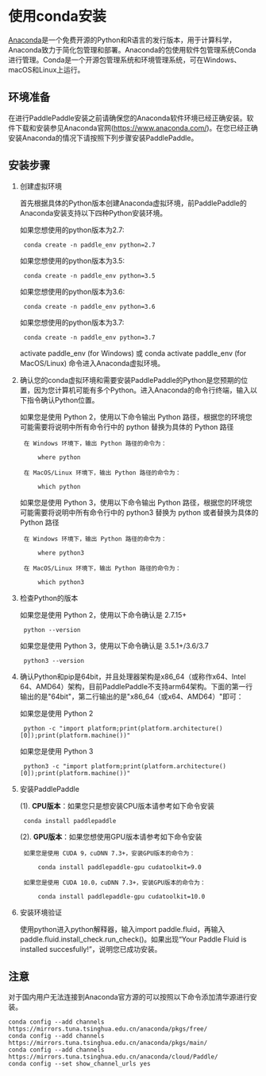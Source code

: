 # **使用conda安装**

[Anaconda](https://www.anaconda.com/)是一个免费开源的Python和R语言的发行版本，用于计算科学，Anaconda致力于简化包管理和部署。Anaconda的包使用软件包管理系统Conda进行管理。Conda是一个开源包管理系统和环境管理系统，可在Windows、macOS和Linux上运行。

## 环境准备

在进行PaddlePaddle安装之前请确保您的Anaconda软件环境已经正确安装。软件下载和安装参见Anaconda官网(https://www.anaconda.com/)。在您已经正确安装Anaconda的情况下请按照下列步骤安装PaddlePaddle。

## 安装步骤

1. 创建虚拟环境

    首先根据具体的Python版本创建Anaconda虚拟环境，前PaddlePaddle的Anaconda安装支持以下四种Python安装环境。

    如果您想使用的python版本为2.7:

        conda create -n paddle_env python=2.7

    如果您想使用的python版本为3.5:

        conda create -n paddle_env python=3.5

    如果您想使用的python版本为3.6:

        conda create -n paddle_env python=3.6

    如果您想使用的python版本为3.7:

        conda create -n paddle_env python=3.7

    activate paddle_env (for Windows) 或 conda activate paddle_env (for MacOS/Linux) 命令进入Anaconda虚拟环境。

2. 确认您的conda虚拟环境和需要安装PaddlePaddle的Python是您预期的位置，因为您计算机可能有多个Python。进入Anaconda的命令行终端，输入以下指令确认Python位置。

    如果您是使用 Python 2，使用以下命令输出 Python 路径，根据您的环境您可能需要将说明中所有命令行中的 python 替换为具体的 Python 路径

        在 Windows 环境下，输出 Python 路径的命令为：
        
            where python

        在 MacOS/Linux 环境下，输出 Python 路径的命令为：

            which python

    如果您是使用 Python 3，使用以下命令输出 Python 路径，根据您的环境您可能需要将说明中所有命令行中的 python3 替换为 python 或者替换为具体的 Python 路径

        在 Windows 环境下，输出 Python 路径的命令为：
        
            where python3

        在 MacOS/Linux 环境下，输出 Python 路径的命令为：

            which python3

3. 检查Python的版本

    如果您是使用 Python 2，使用以下命令确认是 2.7.15+
    
        python --version

    如果您是使用 Python 3，使用以下命令确认是 3.5.1+/3.6/3.7
    
        python3 --version

4. 确认Python和pip是64bit，并且处理器架构是x86_64（或称作x64、Intel 64、AMD64）架构，目前PaddlePaddle不支持arm64架构。下面的第一行输出的是"64bit"，第二行输出的是"x86_64（或x64、AMD64）"即可：

    如果您是使用 Python 2

        python -c "import platform;print(platform.architecture()[0]);print(platform.machine())"

    如果您是使用 Python 3
    
        python3 -c "import platform;print(platform.architecture()[0]);print(platform.machine())"

5. 安装PaddlePaddle

    (1). **CPU版本**：如果您只是想安装CPU版本请参考如下命令安装

        conda install paddlepaddle

    (2). **GPU版本**：如果您想使用GPU版本请参考如下命令安装 

        如果您是使用 CUDA 9，cuDNN 7.3+，安装GPU版本的命令为：
    
            conda install paddlepaddle-gpu cudatoolkit=9.0
        
        如果您是使用 CUDA 10.0，cuDNN 7.3+，安装GPU版本的命令为：
    
            conda install paddlepaddle-gpu cudatoolkit=10.0

6. 安装环境验证

    使用python进入python解释器，输入import paddle.fluid，再输入 paddle.fluid.install_check.run_check()。如果出现“Your Paddle Fluid is installed succesfully!”，说明您已成功安装。

## 注意

对于国内用户无法连接到Anaconda官方源的可以按照以下命令添加清华源进行安装。

    conda config --add channels https://mirrors.tuna.tsinghua.edu.cn/anaconda/pkgs/free/
    conda config --add channels https://mirrors.tuna.tsinghua.edu.cn/anaconda/pkgs/main/
    conda config --add channels https://mirrors.tuna.tsinghua.edu.cn/anaconda/cloud/Paddle/
    conda config --set show_channel_urls yes
